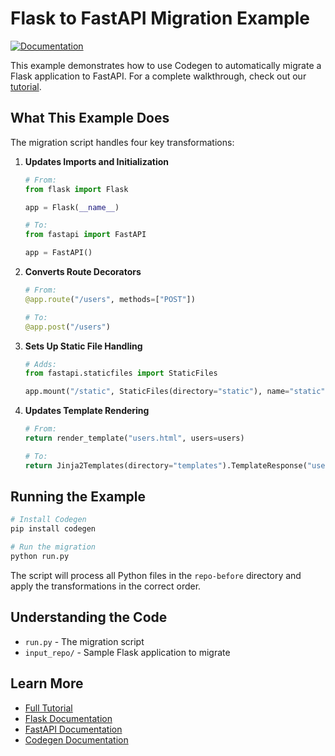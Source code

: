 # Flask to FastAPI Migration Example

[![Documentation](https://img.shields.io/badge/docs-docs.codegen.com-blue)](https://docs.codegen.com/tutorials/flask-to-fastapi)

This example demonstrates how to use Codegen to automatically migrate a Flask application to FastAPI. For a complete walkthrough, check out our [tutorial](https://docs.codegen.com/tutorials/flask-to-fastapi).

## What This Example Does

The migration script handles four key transformations:

1. **Updates Imports and Initialization**

   ```python
   # From:
   from flask import Flask

   app = Flask(__name__)

   # To:
   from fastapi import FastAPI

   app = FastAPI()
   ```

1. **Converts Route Decorators**

   ```python
   # From:
   @app.route("/users", methods=["POST"])

   # To:
   @app.post("/users")
   ```

1. **Sets Up Static File Handling**

   ```python
   # Adds:
   from fastapi.staticfiles import StaticFiles

   app.mount("/static", StaticFiles(directory="static"), name="static")
   ```

1. **Updates Template Rendering**

   ```python
   # From:
   return render_template("users.html", users=users)

   # To:
   return Jinja2Templates(directory="templates").TemplateResponse("users.html", context={"users": users}, request=request)
   ```

## Running the Example

```bash
# Install Codegen
pip install codegen

# Run the migration
python run.py
```

The script will process all Python files in the `repo-before` directory and apply the transformations in the correct order.

## Understanding the Code

- `run.py` - The migration script
- `input_repo/` - Sample Flask application to migrate

## Learn More

- [Full Tutorial](https://docs.codegen.com/tutorials/flask-to-fastapi)
- [Flask Documentation](https://flask.palletsprojects.com/)
- [FastAPI Documentation](https://fastapi.tiangolo.com/)
- [Codegen Documentation](https://docs.codegen.com)


